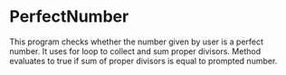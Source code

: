 # PerfectNumber
This program checks whether the number given by user is a perfect number. It uses for loop to collect and sum proper divisors. Method evaluates to true if sum of proper divisors is equal to prompted number.
